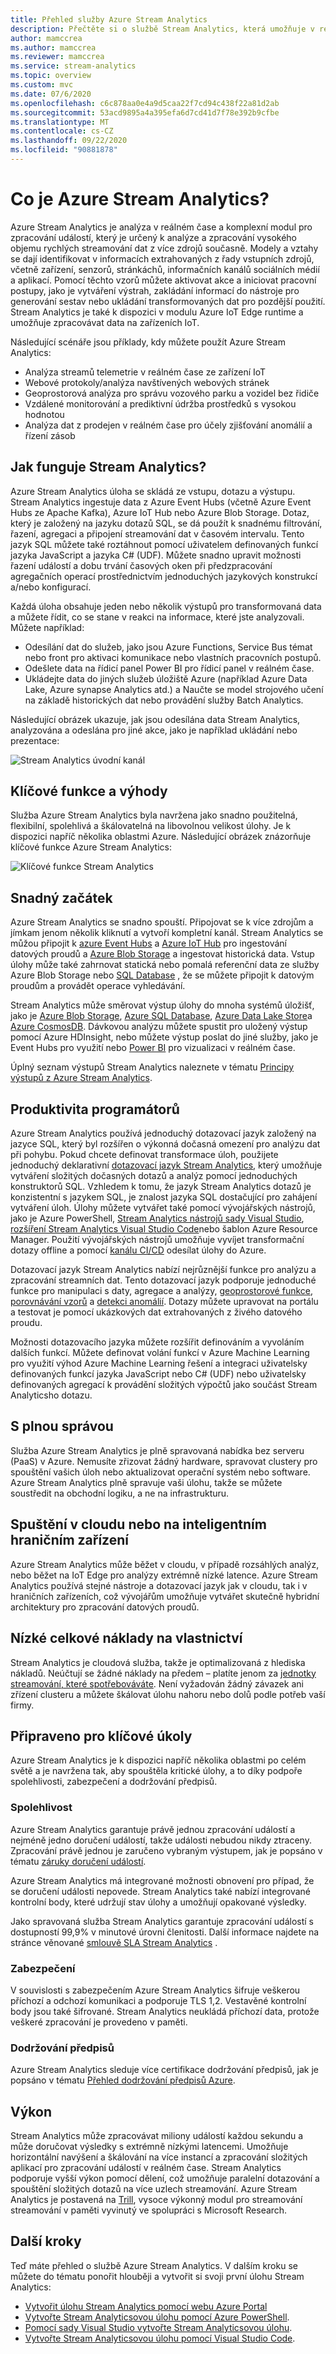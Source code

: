 ```yaml
---
title: Přehled služby Azure Stream Analytics
description: Přečtěte si o službě Stream Analytics, která umožňuje v reálném čase analyzovat data streamovaná z platformy Internet věcí (IOT).
author: mamccrea
ms.author: mamccrea
ms.reviewer: mamccrea
ms.service: stream-analytics
ms.topic: overview
ms.custom: mvc
ms.date: 07/6/2020
ms.openlocfilehash: c6c878aa0e4a9d5caa22f7cd94c438f22a81d2ab
ms.sourcegitcommit: 53acd9895a4a395efa6d7cd41d7f78e392b9cfbe
ms.translationtype: MT
ms.contentlocale: cs-CZ
ms.lasthandoff: 09/22/2020
ms.locfileid: "90881878"
---
```

# <a name="what-is-azure-stream-analytics"></a>Co je Azure Stream Analytics?

Azure Stream Analytics je analýza v reálném čase a komplexní modul pro zpracování událostí, který je určený k analýze a zpracování vysokého objemu rychlých streamování dat z více zdrojů současně. Modely a vztahy se dají identifikovat v informacích extrahovaných z řady vstupních zdrojů, včetně zařízení, senzorů, stránkáchů, informačních kanálů sociálních médií a aplikací. Pomocí těchto vzorů můžete aktivovat akce a iniciovat pracovní postupy, jako je vytváření výstrah, zakládání informací do nástroje pro generování sestav nebo ukládání transformovaných dat pro pozdější použití. Stream Analytics je také k dispozici v modulu Azure IoT Edge runtime a umožňuje zpracovávat data na zařízeních IoT. 

Následující scénáře jsou příklady, kdy můžete použít Azure Stream Analytics:

* Analýza streamů telemetrie v reálném čase ze zařízení IoT
* Webové protokoly/analýza navštívených webových stránek
* Geoprostorová analýza pro správu vozového parku a vozidel bez řidiče
* Vzdálené monitorování a prediktivní údržba prostředků s vysokou hodnotou
* Analýza dat z prodejen v reálném čase pro účely zjišťování anomálií a řízení zásob

## <a name="how-does-stream-analytics-work"></a>Jak funguje Stream Analytics?

Azure Stream Analytics úloha se skládá ze vstupu, dotazu a výstupu. Stream Analytics ingestuje data z Azure Event Hubs (včetně Azure Event Hubs ze Apache Kafka), Azure IoT Hub nebo Azure Blob Storage. Dotaz, který je založený na jazyku dotazů SQL, se dá použít k snadnému filtrování, řazení, agregaci a připojení streamování dat v časovém intervalu. Tento jazyk SQL můžete také roztáhnout pomocí uživatelem definovaných funkcí jazyka JavaScript a jazyka C# (UDF). Můžete snadno upravit možnosti řazení událostí a dobu trvání časových oken při předzpracování agregačních operací prostřednictvím jednoduchých jazykových konstrukcí a/nebo konfigurací.

Každá úloha obsahuje jeden nebo několik výstupů pro transformovaná data a můžete řídit, co se stane v reakci na informace, které jste analyzovali. Můžete například:

* Odesílání dat do služeb, jako jsou Azure Functions, Service Bus témat nebo front pro aktivaci komunikace nebo vlastních pracovních postupů.
* Odešlete data na řídicí panel Power BI pro řídicí panel v reálném čase.
* Ukládejte data do jiných služeb úložiště Azure (například Azure Data Lake, Azure synapse Analytics atd.) a Naučte se model strojového učení na základě historických dat nebo provádění služby Batch Analytics.

Následující obrázek ukazuje, jak jsou odesílána data Stream Analytics, analyzována a odeslána pro jiné akce, jako je například ukládání nebo prezentace:

![Stream Analytics úvodní kanál](./media/stream-analytics-introduction/stream-analytics-e2e-pipeline.png)

## <a name="key-capabilities-and-benefits"></a>Klíčové funkce a výhody

Služba Azure Stream Analytics byla navržena jako snadno použitelná, flexibilní, spolehlivá a škálovatelná na libovolnou velikost úlohy. Je k dispozici napříč několika oblastmi Azure. Následující obrázek znázorňuje klíčové funkce Azure Stream Analytics:

![Klíčové funkce Stream Analytics](./media/stream-analytics-introduction/stream-analytics-key-capabilities.png)

## <a name="ease-of-getting-started"></a>Snadný začátek

Azure Stream Analytics se snadno spouští. Připojovat se k více zdrojům a jímkam jenom několik kliknutí a vytvoří kompletní kanál. Stream Analytics se můžou připojit k [azure Event Hubs](/azure/event-hubs/) a [Azure IoT Hub](/azure/iot-hub/) pro ingestování datových proudů a [Azure Blob Storage](/azure/storage/common/storage-introduction) a ingestovat historická data. Vstup úlohy může také zahrnovat statická nebo pomalá referenční data ze služby Azure Blob Storage nebo [SQL Database](stream-analytics-use-reference-data.md#azure-sql-database) , že se můžete připojit k datovým proudům a provádět operace vyhledávání.

Stream Analytics může směrovat výstup úlohy do mnoha systémů úložišť, jako je [Azure Blob Storage](/azure/storage/common/storage-introduction), [Azure SQL Database](/azure/sql-database/), [Azure Data Lake Store](/azure/data-lake-store/)a [Azure CosmosDB](/azure/cosmos-db/introduction). Dávkovou analýzu můžete spustit pro uložený výstup pomocí Azure HDInsight, nebo můžete výstup poslat do jiné služby, jako je Event Hubs pro využití nebo [Power BI](https://docs.microsoft.com/power-bi/) pro vizualizaci v reálném čase.

Úplný seznam výstupů Stream Analytics naleznete v tématu [Principy výstupů z Azure Stream Analytics](stream-analytics-define-outputs.md).

## <a name="programmer-productivity"></a>Produktivita programátorů

Azure Stream Analytics používá jednoduchý dotazovací jazyk založený na jazyce SQL, který byl rozšířen o výkonná dočasná omezení pro analýzu dat při pohybu. Pokud chcete definovat transformace úloh, použijete jednoduchý deklarativní [dotazovací jazyk Stream Analytics](https://docs.microsoft.com/stream-analytics-query/stream-analytics-query-language-reference), který umožňuje vytváření složitých dočasných dotazů a analýz pomocí jednoduchých konstruktorů SQL. Vzhledem k tomu, že jazyk Stream Analytics dotazů je konzistentní s jazykem SQL, je znalost jazyka SQL dostačující pro zahájení vytváření úloh. Úlohy můžete vytvářet také pomocí vývojářských nástrojů, jako je Azure PowerShell, [Stream Analytics nástrojů sady Visual Studio](stream-analytics-tools-for-visual-studio-install.md), [rozšíření Stream Analytics Visual Studio Code](quick-create-visual-studio-code.md)nebo šablon Azure Resource Manager. Použití vývojářských nástrojů umožňuje vyvíjet transformační dotazy offline a pomocí [kanálu CI/CD](stream-analytics-tools-for-visual-studio-cicd.md) odesílat úlohy do Azure.

Dotazovací jazyk Stream Analytics nabízí nejrůznější funkce pro analýzu a zpracování streamních dat. Tento dotazovací jazyk podporuje jednoduché funkce pro manipulaci s daty, agregace a analýzy, [geoprostorové funkce](https://docs.microsoft.com/azure/stream-analytics/stream-analytics-geospatial-functions), [porovnávání vzorů](https://docs.microsoft.com/stream-analytics-query/match-recognize-stream-analytics) a [detekci anomálií](https://docs.microsoft.com/azure/stream-analytics/stream-analytics-machine-learning-anomaly-detection). Dotazy můžete upravovat na portálu a testovat je pomocí ukázkových dat extrahovaných z živého datového proudu.

Možnosti dotazovacího jazyka můžete rozšířit definováním a vyvoláním dalších funkcí. Můžete definovat volání funkcí v Azure Machine Learning pro využití výhod Azure Machine Learning řešení a integraci uživatelsky definovaných funkcí jazyka JavaScript nebo C# (UDF) nebo uživatelsky definovaných agregací k provádění složitých výpočtů jako součást Stream Analyticsho dotazu.

## <a name="fully-managed"></a>S plnou správou

Služba Azure Stream Analytics je plně spravovaná nabídka bez serveru (PaaS) v Azure. Nemusíte zřizovat žádný hardware, spravovat clustery pro spouštění vašich úloh nebo aktualizovat operační systém nebo software. Azure Stream Analytics plně spravuje vaši úlohu, takže se můžete soustředit na obchodní logiku, a ne na infrastrukturu.

## <a name="run-in-the-cloud-or-on-the-intelligent-edge"></a>Spuštění v cloudu nebo na inteligentním hraničním zařízení

Azure Stream Analytics může běžet v cloudu, v případě rozsáhlých analýz, nebo běžet na IoT Edge pro analýzy extrémně nízké latence. Azure Stream Analytics používá stejné nástroje a dotazovací jazyk jak v cloudu, tak i v hraničních zařízeních, což vývojářům umožňuje vytvářet skutečně hybridní architektury pro zpracování datových proudů. 

## <a name="low-total-cost-of-ownership"></a>Nízké celkové náklady na vlastnictví

Stream Analytics je cloudová služba, takže je optimalizovaná z hlediska nákladů. Neúčtují se žádné náklady na předem – platíte jenom za [jednotky streamování, které spotřebováváte](stream-analytics-streaming-unit-consumption.md). Není vyžadován žádný závazek ani zřízení clusteru a můžete škálovat úlohu nahoru nebo dolů podle potřeb vaší firmy.

## <a name="mission-critical-ready"></a>Připraveno pro klíčové úkoly

Azure Stream Analytics je k dispozici napříč několika oblastmi po celém světě a je navržena tak, aby spouštěla kritické úlohy, a to díky podpoře spolehlivosti, zabezpečení a dodržování předpisů.

### <a name="reliability"></a>Spolehlivost

Azure Stream Analytics garantuje právě jednou zpracování událostí a nejméně jedno doručení událostí, takže události nebudou nikdy ztraceny. Zpracování právě jednou je zaručeno vybraným výstupem, jak je popsáno v tématu [záruky doručení událostí](/stream-analytics-query/event-delivery-guarantees-azure-stream-analytics).

Azure Stream Analytics má integrované možnosti obnovení pro případ, že se doručení události nepovede. Stream Analytics také nabízí integrované kontrolní body, které udržují stav úlohy a umožňují opakované výsledky.

Jako spravovaná služba Stream Analytics garantuje zpracování událostí s dostupností 99,9% v minutové úrovni členitosti. Další informace najdete na stránce věnované [smlouvě SLA Stream Analytics](https://azure.microsoft.com/support/legal/sla/stream-analytics/v1_0/) . 

### <a name="security"></a>Zabezpečení

V souvislosti s zabezpečením Azure Stream Analytics šifruje veškerou příchozí a odchozí komunikaci a podporuje TLS 1,2. Vestavěné kontrolní body jsou také šifrované. Stream Analytics neukládá příchozí data, protože veškeré zpracování je provedeno v paměti.

### <a name="compliance"></a>Dodržování předpisů

Azure Stream Analytics sleduje více certifikace dodržování předpisů, jak je popsáno v tématu [Přehled dodržování předpisů Azure](https://gallery.technet.microsoft.com/Overview-of-Azure-c1be3942). 

## <a name="performance"></a>Výkon

Stream Analytics může zpracovávat miliony událostí každou sekundu a může doručovat výsledky s extrémně nízkými latencemi. Umožňuje horizontální navýšení a škálování na více instancí a zpracování složitých aplikací pro zpracování událostí v reálném čase. Stream Analytics podporuje vyšší výkon pomocí dělení, což umožňuje paralelní dotazování a spouštění složitých dotazů na více uzlech streamování. Azure Stream Analytics je postavená na [Trill](https://github.com/Microsoft/Trill), vysoce výkonný modul pro streamování streamování v paměti vyvinutý ve spolupráci s Microsoft Research.

## <a name="next-steps"></a>Další kroky

Teď máte přehled o službě Azure Stream Analytics. V dalším kroku se můžete do tématu ponořit hlouběji a vytvořit si svoji první úlohu Stream Analytics:

* [Vytvořit úlohu Stream Analytics pomocí webu Azure Portal](stream-analytics-quick-create-portal.md)
* [Vytvořte Stream Analyticsovou úlohu pomocí Azure PowerShell](stream-analytics-quick-create-powershell.md).
* [Pomocí sady Visual Studio vytvořte Stream Analyticsovou úlohu](stream-analytics-quick-create-vs.md).
* [Vytvořte Stream Analyticsovou úlohu pomocí Visual Studio Code](quick-create-visual-studio-code.md).
